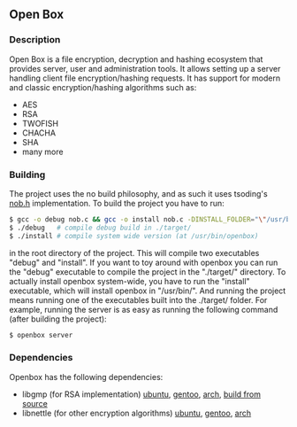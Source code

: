 ## Open Box 

### Description

Open Box is a file encryption, decryption and hashing ecosystem that provides server, user and administration tools. It allows setting up a server handling client file encryption/hashing requests. It has support for modern and classic encryption/hashing algorithms such as:
  - AES
  - RSA
  - TWOFISH
  - CHACHA
  - SHA
  - many more

### Building
The project uses the no build philosophy, and as such it uses tsoding's [nob.h](https://github.com/tsoding/nob.h) implementation. To build the project you have to run:
```sh
$ gcc -o debug nob.c && gcc -o install nob.c -DINSTALL_FOLDER="\"/usr/bin/\""
$ ./debug   # compile debug build in ./target/
$ ./install # compile system wide version (at /usr/bin/openbox)
```
in the root directory of the project. This will compile two executables "debug" and "install". If you want to toy around with openbox you can run the "debug" executable to compile the project in the "./target/" directory. To actually install openbox system-wide, you have to run the "install" executable, which will install openbox in "/usr/bin/". And running the project means running one of the executables built into the ./target/ folder. For example, running the server is as easy as running the following command (after building the project):
```sh
$ openbox server
```

### Dependencies
Openbox has the following dependencies:
 - libgmp (for RSA implementation) [ubuntu](https://installati.one/install-libgmp-dev-ubuntu-22-04/), [gentoo](https://packages.gentoo.org/packages/dev-libs/gmp), [arch](https://archlinux.org/packages/core/x86_64/gmp/), [build from source](https://gmplib.org/manual/Installing-GMP)
 - libnettle (for other encryption algorithms) [ubuntu](https://installati.one/install-libnettle7-ubuntu-20-04/), [gentoo](https://packages.gentoo.org/packages/dev-libs/nettle), [arch](https://archlinux.org/packages/core/x86_64/nettle/)
